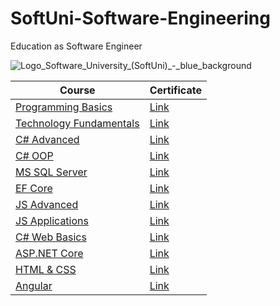 # SoftUni-Software-Engineering
Education as Software Engineer

![Logo_Software_University_(SoftUni)_-_blue_background](https://user-images.githubusercontent.com/49209376/55505421-bf1ef300-565b-11e9-8c46-25c2c1c401d0.png)

| Course | Certificate |
| ------ | ----------- |
| [Programming Basics](https://softuni.bg/trainings/2158/programming-basics-bulgaria-october-2018) | [Link](https://softuni.bg/certificates/details/60582/7d6920d7)|
| [Technology Fundamentals](https://softuni.bg/trainings/2237/technology-fundamentals-with-csharp-january-2019) | [Link](https://softuni.bg/certificates/details/65235/1f6b0e4a)|
| [C# Advanced](https://softuni.bg/trainings/2348/csharp-advanced-may-2019) | [Link](https://softuni.bg/certificates/details/67731/b8e8be3d)|
| [C# OOP](https://softuni.bg/trainings/2349/csharp-oop-june-2019) | [Link](https://softuni.bg/certificates/details/69807/91230e78)|
| [MS SQL Server](https://softuni.bg/trainings/2495/databases-basics-ms-sql-server-september-2019) | [Link](https://softuni.bg/certificates/details/71145/0321ee8f)|
| [EF Core](https://softuni.bg/trainings/2457/entity-framework-core-october-2019) | [Link](https://softuni.bg/certificates/details/74233/2bcb292c)|
| [JS Advanced](https://softuni.bg/trainings/2609/js-advanced-january-2020) | [Link](https://softuni.bg/certificates/details/76367/7e62ddf2)|
| [JS Applications](https://softuni.bg/trainings/2610/js-applications-february-2020) | [Link](https://softuni.bg/certificates/details/80343/f57864ea)|
| [C# Web Basics](https://softuni.bg/trainings/3593/csharp-web-basics-basics-january-2022) | [Link](https://softuni.bg/certificates/details/126272/591d030c)|
| [ASP.NET Core](https://softuni.bg/trainings/3601/asp-dot-net-core-february-2022) | [Link](https://softuni.bg/certificates/details/132666/7fd0cc0d)|
| [HTML & CSS](https://softuni.bg/trainings/3855/html-and-css-september-2022) | [Link](https://softuni.bg/certificates/details/147169/eeaf6298)|
| [Angular](https://softuni.bg/trainings/3856/angular-november-2022) | [Link](https://softuni.bg/certificates/details/152825/ae64e5d1)|
